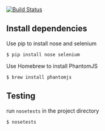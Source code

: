[![Build Status](https://travis-ci.org/trileg/nosetests-selenium-phantomjs.svg?branch=master)](https://travis-ci.org/trileg/nosetests-selenium-phantomjs)

## Install dependencies
Use pip to install nose and selenium

```
$ pip install nose selenium
```

Use Homebrew to install PhantomJS

```
$ brew install phantomjs
```

## Testing
run `nosetests` in the project directory

```
$ nosetests
```